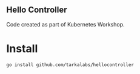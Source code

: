 Hello Controller
----------------

Code created as part of Kubernetes Workshop.

# Install

    go install github.com/tarkalabs/hellocontroller
